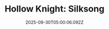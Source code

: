 ---
title: "Hollow Knight: Silksong"
id: 1030300
date: 2025-09-30T05:00:06.092Z
link: games/steam/recent/hollow-knight-silksong
image: http://media.steampowered.com/steamcommunity/public/images/apps/1030300/b4a999c1302e3ac123c041fd41bb8a34528c6ab5.jpg
playtime_2weeks: 602
playtime_forever: 2423
playtime_windows_forever: 0
playtime_mac_forever: 0
playtime_linux_forever: 2423
playtime_deck_forever: 2423
---